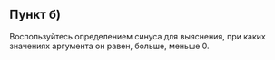 ## Пункт б)

Воспользуйтесь определением синуса для выяснения, при каких значениях аргумента он равен, больше, меньше $0$.